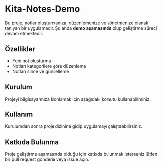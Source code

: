 # Kita-Notes-Demo

Bu proje, notlar oluşturmanıza, düzenlemenize ve yönetmenize olanak tanıyan bir uygulamadır. Şu anda **demo aşamasında** olup geliştirme süreci devam etmektedir. 

## Özellikler
- Yeni not oluşturma
- Notları kategorilere göre düzenleme
- Notları silme ve güncelleme

## Kurulum
Projeyi bilgisayarınıza klonlamak için aşağıdaki komutu kullanabilirsiniz:
## Kullanım
Kurulumdan sonra proje dizinine gidip uygulamayı çalıştırabilirsiniz.

## Katkıda Bulunma
Proje geliştirme aşamasında olduğu için katkıda bulunmak isterseniz lütfen bir pull request gönderin veya issue açın.
